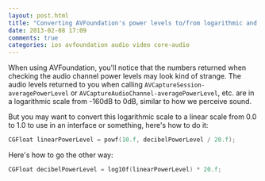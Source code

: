 ```yaml
---
layout: post.html
title: "Converting AVFoundation's power levels to/from logarithmic and linear scale"
date: 2013-02-08 17:09
comments: true
categories: ios avfoundation audio video core-audio
---
```


When using AVFoundation, you'll notice that the numbers returned when checking the audio channel power levels may look kind of strange. The audio levels returned to you when calling `AVCaptureSession-averagePowerLevel` or `AVCaptureAudioChannel-averagePowerLevel`, etc. are in a logarithmic scale from -160dB to 0dB, similar to how we perceive sound.

But you may want to convert this logarithmic scale to a linear scale from 0.0 to 1.0 to use in an interface  or something, here's how to do it:

``` objective-c
CGFloat linearPowerLevel = powf(10.f, decibelPowerLevel / 20.f);
```

Here's how to go the other way:

``` objective-c
CGFloat decibelPowerLevel = log10f(linearPowerLevel) * 20.f;
```
